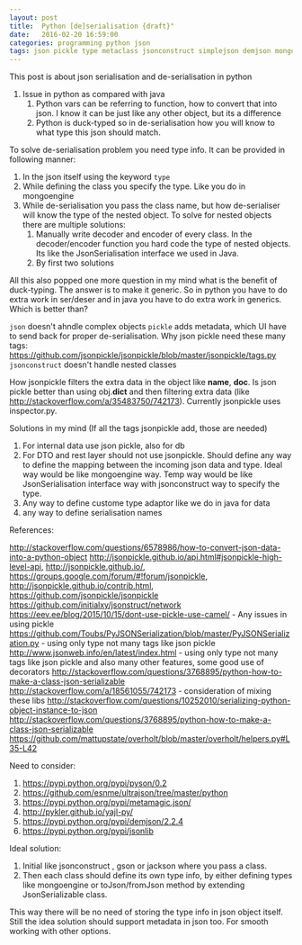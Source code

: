 ```yaml
---
layout: post
title:  Python [de]serialisation {draft}"
date:   2016-02-20 16:59:00
categories: programming python json
tags: json pickle type metaclass jsonconstruct simplejson demjson mongoengine
---
```


This post is about json serialisation and de-serialisation in python

1. Issue in python as compared with java
    1. Python vars can be referring to function, how to convert that into json. I know it can be just like any other object, but its a difference
    2. Python is duck-typed so in de-serialisation how you will know to what type this json should match.
     
To solve de-serialisation problem you need type info. It can be provided in following manner:

1. In the json itself using the keyword `type`
2. While defining the class you specify the type. Like you do in mongoengine
3. While de-serialisation you pass the class name, but how de-serialiser will know the type of the nested object. To solve for nested objects there are multiple solutions:
    1. Manually write decoder and encoder of every class. In the decoder/encoder function you hard code the type of nested objects. Its like the JsonSerialisation interface we used in Java.
    2. By first two solutions

All this also popped one more question in my mind what is the benefit of duck-typing. The answer is to make it generic. So in python you have to do extra work in ser/deser and in java you have to do extra work in generics. Which is better than?


`json` doesn't ahndle complex objects
`pickle` adds metadata, which UI have to send back for proper de-serialisation. Why json pickle need these many tags: https://github.com/jsonpickle/jsonpickle/blob/master/jsonpickle/tags.py
`jsonconstruct` doesn't handle nested classes

How jsonpickle filters the extra data in the object like __name__, __doc__. Is json pickle better than using obj.__dict__ and then filtering extra data (like http://stackoverflow.com/a/35483750/742173). Currently jsonpickle uses inspector.py.

Solutions in my mind (If all the tags jsonpickle add, those are needed)

1. For internal data use json pickle, also for db
2. For DTO and rest layer should not use jsonpickle. Should define any way to define the mapping between the incoming json data and type. Ideal way would be like mongoengine way. Temp way would be like JsonSerialisation interface way with jsonconstruct way to specify the type.
3. Any way to define custome type adaptor like we do in java for data
4. any way to define serialisation names



References:

http://stackoverflow.com/questions/6578986/how-to-convert-json-data-into-a-python-object
http://jsonpickle.github.io/api.html#jsonpickle-high-level-api, http://jsonpickle.github.io/, https://groups.google.com/forum/#!forum/jsonpickle, http://jsonpickle.github.io/contrib.html, https://github.com/jsonpickle/jsonpickle
https://github.com/initialxy/jsonstruct/network
https://eev.ee/blog/2015/10/15/dont-use-pickle-use-camel/ - Any issues in using pickle
https://github.com/Toubs/PyJSONSerialization/blob/master/PyJSONSerialization.py - using only type not many tags like json pickle
http://www.jsonweb.info/en/latest/index.html - using only type not many tags like json pickle and also many other features, some good use of decorators
http://stackoverflow.com/questions/3768895/python-how-to-make-a-class-json-serializable
http://stackoverflow.com/a/18561055/742173 - consideration of mixing these libs
http://stackoverflow.com/questions/10252010/serializing-python-object-instance-to-json
http://stackoverflow.com/questions/3768895/python-how-to-make-a-class-json-serializable
https://github.com/mattupstate/overholt/blob/master/overholt/helpers.py#L35-L42


Need to consider:

1. https://pypi.python.org/pypi/pyson/0.2
2. https://github.com/esnme/ultrajson/tree/master/python
3. https://pypi.python.org/pypi/metamagic.json/
4. http://pykler.github.io/yajl-py/
5. https://pypi.python.org/pypi/demjson/2.2.4
6. https://pypi.python.org/pypi/jsonlib


Ideal solution:

1. Initial like jsonconstruct , gson or jackson where you pass a class.
2. Then each class should define its own type info, by either defining types like mongoengine or toJson/fromJson method by extending JsonSerializable class.

This way there will be no need of storing the type info in json object itself. Still the idea solution should support metadata in json too. For smooth working with other options.

